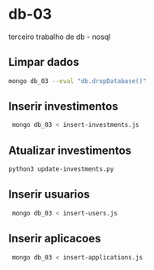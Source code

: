 # db-03
terceiro trabalho de db - nosql


## Limpar dados

```bash
mongo db_03 --eval "db.dropDatabase()"
```

## Inserir investimentos

```bash
 mongo db_03 < insert-investments.js
```

## Atualizar investimentos

```bash
python3 update-investments.py
```

## Inserir usuarios

```bash
 mongo db_03 < insert-users.js
```

## Inserir aplicacoes

```bash
 mongo db_03 < insert-applications.js
```

